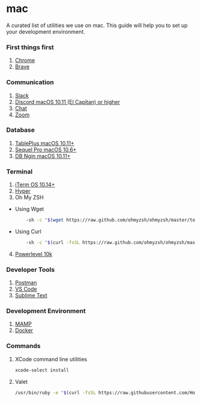 # mac
A curated list of utilities we use on mac. This guide will help you to set up your development environment.

### First things first
1. [Chrome](https://www.google.com/chrome/)
2. [Brave](https://brave.com/download/)

### Communication
1. [Slack](https://slack.com/intl/en-in/downloads/mac)
2. [Discord macOS 10.11 (El Capitan) or higher](https://discord.com/download)
3. [Chat](https://chat.google.com)
4. [Zoom](https://zoom.us/support/download?os=mac)

### Database
1. [TablePlus macOS 10.11+](https://tableplus.com/download)
2. [Sequel Pro macOS 10.6+](https://sequelpro.com/download)
3. [DB Ngin macOS 10.11+](https://dbngin.com/)

### Terminal
1. [iTerm OS 10.14+](https://iterm2.com/downloads.html)
2. [Hyper](https://hyper.is/)
3. Oh My ZSH
 - Using Wget 
    ```sh
        -sh -c "$(wget https://raw.github.com/ohmyzsh/ohmyzsh/master/tools/install.sh -O -)"
    ```
 - Using Curl
    ```sh
        -sh -c "$(curl -fsSL https://raw.github.com/ohmyzsh/ohmyzsh/master/tools/install.sh)"
    ``` 
4. [Powerlevel 10k](https://github.com/romkatv/powerlevel10k)


### Developer Tools
1. [Postman](https://www.postman.com/downloads/)
2. [VS Code](https://code.visualstudio.com/download)
3. [Sublime Text](https://www.sublimetext.com/download)

### Development Environment
1. [MAMP](https://www.mamp.info/en/mamp/mac/)
2. [Docker](https://docs.docker.com/desktop/mac/install/)

### Commands
1. XCode command line utilities
    ```sh
    xcode-select install
    ```
2. Valet
    ```sh
    /usr/bin/ruby -e "$(curl -fsSL https://raw.githubusercontent.com/Homebrew/install/master/install)"
    ```
